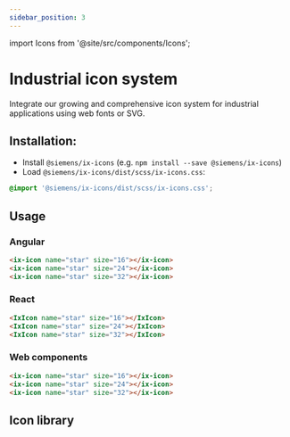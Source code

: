 ```yaml
---
sidebar_position: 3
---
```


import Icons from '@site/src/components/Icons';

# Industrial icon system

Integrate our growing and comprehensive icon system for industrial applications using web fonts or SVG.

## Installation:

- Install `@siemens/ix-icons` (e.g. `npm install --save @siemens/ix-icons`)
- Load `@siemens/ix-icons/dist/scss/ix-icons.css`:

```scss
@import '@siemens/ix-icons/dist/scss/ix-icons.css';
```

## Usage

### Angular

```html
<ix-icon name="star" size="16"></ix-icon>
<ix-icon name="star" size="24"></ix-icon>
<ix-icon name="star" size="32"></ix-icon>
```

### React

```html
<IxIcon name="star" size="16"></IxIcon>
<IxIcon name="star" size="24"></IxIcon>
<IxIcon name="star" size="32"></IxIcon>
```

### Web components

```html
<ix-icon name="star" size="16"></ix-icon>
<ix-icon name="star" size="24"></ix-icon>
<ix-icon name="star" size="32"></ix-icon>
```

## Icon library

<Icons></Icons>
